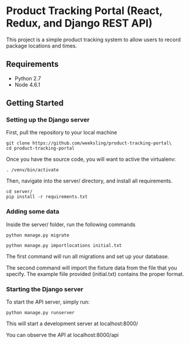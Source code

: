 # Product Tracking Portal (React, Redux, and Django REST API)
This project is a simple product tracking system to allow users to record package locations and times.

## Requirements
  - Python 2.7
  - Node 4.6.1

## Getting Started

### Setting up the Django server
First, pull the repository to your local machine

```
git clone https://github.com/weeksling/product-tracking-portal\
cd product-tracking-portal
```


Once you have the source code, you will want to active the virtualenv:

```
. /venv/bin/activate
```

Then, navigate into the server/ directory, and install all requirements.

```
cd server/
pip install -r requirements.txt
```

### Adding some data
Inside the server/ folder, run the following commands

```
python manage.py migrate

python manage.py importlocations initial.txt
```

The first command will run all migrations and set up your database.

The second command will import the fixture data from the file that you specify. The example fiile provided (initial.txt) contains the proper format.


### Starting the Django server

To start the API server, simply run:
```
python manage.py runserver
```

This will start a development server at localhost:8000/

You can observe the API at localhost:8000/api





